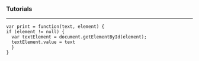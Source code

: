 <html>
  <head>
  </head>
  <body>
    <h3>Tutorials</h3>
    <hr>
  </body>
  
    var print = function(text, element) { 
    if (element != null) { 
      var textElement = document.getElementById(element); 
      textElement.value = text 
      } 
    }


</html>

